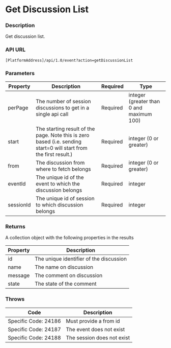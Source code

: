 # Get Discussion List

### Description

Get discussion list.

### API URL

`[PlatformAddress]/api/1.0/event?action=getDiscussionList`

### Parameters

| Property | Description | Required | Type |
| --- | --- | --- | --- |
| perPage | The number of session discussions to get in a single api call | Required | integer \(greater than 0 and maximum 100\) |
| start | The starting result of the page. Note this is zero based \(i.e. sending start=0 will start from the first result.\) | Required | integer \(0 or greater\) |
| from | The discussion from where to fetch belongs | Required | integer \(0 or greater\) |
| eventId | The unique id of the event to which the discussion belongs | Required | integer |
| sessionId | The unique id of session to which discussion belongs | Required | integer |

### Returns

A collection object with the following properties in the results

| Property | Description |
| --- | --- |
| id | The unique identifier of the discussion |
| name | The name on discussion |
| message | The comment on discussion |
| state | The state of the comment |

### Throws

| Code | Description |
| --- | --- |
| Specific Code: 24186 | Must provide a from id |
| Specific Code: 24187 | The event does not exist |
| Specific Code: 24188 | The session does not exist |

